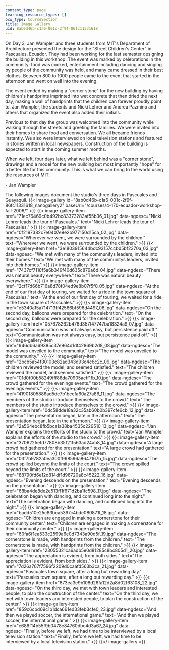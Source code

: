 ```yaml
---
content_type: page
learning_resource_types: []
ocw_type: CourseSection
title: Image Gallery
uid: 8ab0d46b-c1a6-001c-2f9f-86fc11331618
---
```


On Day 3, Jan Wampler and three students from MIT's Department of Architecture presented the design for the "Street Children's Center" in Pascuales, Ecuador. They had been working for the last semester designing the building in this workshop. The event was marked by celebrations in the community: food was cooked, entertainment including dancing and singing by people of the community was held, and many came dressed in their best clothes. Between 800 to 1000 people came to the event that started in the afternoon and went on well into the evening.

The event ended by making a "corner stone" for the new building by having children's handprints imprinted into wet concrete that then dried the next day, making a wall of handprints that the children can forever proudly point to. Jan Wampler, the students and Nicki Lehrer and Andrea Pazmino and others that organized the event also added their initials.

Previous to that day the group was welcomed into the community while walking through the streets and greeting the families. We were invited into their homes to share food and conversation. We all became friends instantly. We also were interviewed on local television stations and featured in stories written in local newspapers. Construction of the building is expected to start in the coming summer months.

When we left, four days later, what we left behind was a "corner stone", drawings and a model for the new building but most importantly "hope" for a better life for this community. This is what we can bring to the world using the resources of MIT.

\- Jan Wampler

The following images document the studio's three days in Pascuales and Guayaquil.
{{< image-gallery id="8ab0d46b-c1a6-001c-2f9f-86fc11331618_nanogallery2" baseUrl="/courses/4-170-ecuador-workshop-fall-2006/" >}}
{{< image-gallery-item href="71ec76469c0b492bc83373283af55b36_01.jpg" data-ngdesc="Nicki Lehrer leads the tour of Pascuales." text="Nicki Lehrer leads the tour of Pascuales." >}}
{{< image-gallery-item href="0f2197382c7e0407e9e2b977150d15ca_02.jpg" data-ngdesc="Wherever we went, we were surrounded by the children." text="Wherever we went, we were surrounded by the children." >}}
{{< image-gallery-item href="3e1803915644bdc93157c4bd5bf2370a_03.jpg" data-ngdesc="We met with many of the communitys leaders, invited into their homes." text="We met with many of the communitys leaders, invited into their homes." >}}
{{< image-gallery-item href="7437cf7118f5a6b349f40d635c879a6d_04.jpg" data-ngdesc="There was natural beauty everywhere." text="There was natural beauty everywhere." >}}
{{< image-gallery-item href="2cf17d66b716a8d78f04ed9e8b07f5f0_05.jpg" data-ngdesc="At the end of our first day of touring, we waited for a ride in the town square of Pascuales." text="At the end of our first day of touring, we waited for a ride in the town square of Pascuales." >}}
{{< image-gallery-item href="e5340a15a714713ff42566bf596d4497_06.jpg" data-ngdesc="On the second day, balloons were prepared for the celebration." text="On the second day, balloons were prepared for the celebration." >}}
{{< image-gallery-item href="057678262b476d357f47747ba18324a9_07.jpg" data-ngdesc="Communication was not always easy, but persistence paid off." text="Communication was not always easy, but persistence paid off." >}}
{{< image-gallery-item href="946db6a69385c37e964d1df42869b2d8_08.jpg" data-ngdesc="The model was unveiled to the community." text="The model was unveiled to the community." >}}
{{< image-gallery-item href="2bcb5a54f30103c82ad343d93c4c6c2c_09.jpg" data-ngdesc="The children reviewed the model, and seemed satisfied." text="The children reviewed the model, and seemed satisfied." >}}
{{< image-gallery-item href="01d0f00b58249fff86da70905acff1fb_10.jpg" data-ngdesc="The crowd gathered for the evenings events." text="The crowd gathered for the evenings events." >}}
{{< image-gallery-item href="41901805886ad5de7b1beefa60a27a86_11.jpg" data-ngdesc="The members of the studio introduce themselves to the crowd." text="The members of the studio introduce themselves to the crowd." >}}
{{< image-gallery-item href="0dc58dde18a32c35ab60b0b397cfe6cb_12.jpg" data-ngdesc="The presentation began, late in the afternoon." text="The presentation began, late in the afternoon." >}}
{{< image-gallery-item href="2a564ebc8fb5bca1a38ba4535c229510_13.jpg" data-ngdesc="Jan Wampler explains the efforts of the studio to the crowd." text="Jan Wampler explains the efforts of the studio to the crowd." >}}
{{< image-gallery-item href="3706225efd77808b35f21f563ad24ab8_14.jpg" data-ngdesc="A large crowd had gathered for the presentation." text="A large crowd had gathered for the presentation." >}}
{{< image-gallery-item href="03f7b9782a0ea300f998596a8647167b_15.jpg" data-ngdesc="The crowd spilled beyond the limits of the court." text="The crowd spilled beyond the limits of the court." >}}
{{< image-gallery-item href="88790fd6e12d814df1d96720a8c45222_16.jpg" data-ngdesc="Evening descends on the presentation." text="Evening descends on the presentation." >}}
{{< image-gallery-item href="68ba4de8de2e513ff1f671d2ba1fc598_17.jpg" data-ngdesc="The celebration began with dancing, and continued long into the night." text="The celebration began with dancing, and continued long into the night." >}}
{{< image-gallery-item href="badd510e25c83bca5397c4bde080871f_18.jpg" data-ngdesc="Children are engaged in making a cornerstone for their community center." text="Children are engaged in making a cornerstone for their community center." >}}
{{< image-gallery-item href="60fa6f1ea533c2599a6e0d7343a90d5f_19.jpg" data-ngdesc="The cornerstone is made, with handprints from the children." text="The cornerstone is made, with handprints from the children." >}}
{{< image-gallery-item href="23055321ca6adb5e0d81285c8bc805d1_20.jpg" data-ngdesc="The appreciation is evident, from both sides." text="The appreciation is evident, from both sides." >}}
{{< image-gallery-item href="7d26a767f7596f2209d0caafd563b3ca_21.jpg" data-ngdesc="Pascuales town square, after a long but rewarding day." text="Pascuales town square, after a long but rewarding day." >}}
{{< image-gallery-item href="873ea3e9b108d26fa12d2a8d02f63108_22.jpg" data-ngdesc="On the third day, we met with town leaders and interested people, to plan the construction of the center." text="On the third day, we met with town leaders and interested people, to plan the construction of the center." >}}
{{< image-gallery-item href="859c6cbd09c1b1dca661ed33feb3cfe0_23.jpg" data-ngdesc="And then we played soccer, the international game." text="And then we played soccer, the international game." >}}
{{< image-gallery-item href="c686f14b55f9b0478e84760dbc4d3a67_24.jpg" data-ngdesc="Finally, before we left, we had time to be interviewed by a local television station." text="Finally, before we left, we had time to be interviewed by a local television station." >}}
{{</ image-gallery >}}